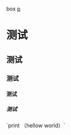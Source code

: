 box
[p](https://ts3.cn.mm.bing.net/th?id=OSAAS.2EDE2687427BC7CA3EAF885ECCA36DF8&w=72&h=72&c=1&rs=1&o=6&pid=5.1)
<h1>测试</h1>
<h2>测试</h2>
<h3>测试</h3>
<h4>测试</h4>
<h5>测试</h5>
`print （hellow world）`